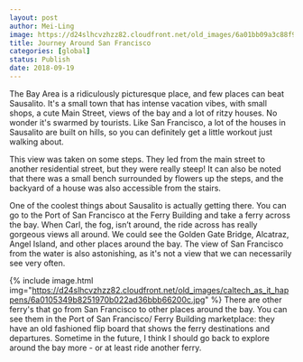 ```yaml
---
layout: post
author: Mei-Ling
image: https://d24slhcvzhzz82.cloudfront.net/old_images/6a01bb09a3c88f970d022ad36bbb4f200c-pi.jpg
title: Journey Around San Francisco
categories: [global]
status: Publish
date: 2018-09-19
---
```


The Bay Area is a ridiculously picturesque place, and few places can beat Sausalito. It's a small town that has intense vacation vibes, with small shops, a cute Main Street, views of the bay and a lot of ritzy houses. No wonder it's swarmed by tourists. Like San Francisco, a lot of the houses in Sausalito are built on hills, so you can definitely get a little workout just walking about.

This view was taken on some steps. They led from the main street to another residential street, but they were really steep! It can also be noted that there was a small bench surrounded by flowers up the steps, and the backyard of a house was also accessible from the stairs.

One of the coolest things about Sausalito is actually getting there. You can go to the Port of San Francisco at the Ferry Building and take a ferry across the bay. When Carl, the fog, isn’t around, the ride across has really gorgeous views all around. We could see the Golden Gate Bridge, Alcatraz, Angel Island, and other places around the bay. The view of San Francisco from the water is also astonishing, as it's not a view that we can necessarily see very often.


{% include image.html img="https://d24slhcvzhzz82.cloudfront.net/old_images/caltech_as_it_happens/6a0105349b8251970b022ad36bbb66200c.jpg" %}
There are other ferry's that go from San Francisco to other places around the bay. You can see them in the Port of San Francisco/ Ferry Building marketplace: they have an old fashioned flip board that shows the ferry destinations and departures. Sometime in the future, I think I should go back to explore around the bay more - or at least ride another ferry.


